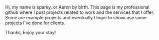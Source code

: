 Hi, my name is sparky, or Aaron by birth. This page is my professional github where I post projects related to work and the services
that I offer. Some are example projects and eventually I hope to showcase some projects I've done for clients.

Thanks, Enjoy your stay!
